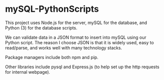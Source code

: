 # mySQL-PythonScripts

This project uses Node.js for the server, mySQL for the database, and Python (3) for the database scripts. 

We can validate data in a JSON format to insert into mySQL using our Python script. The reason I choose JSON is that it is widely used, easy to read/parse, 
and works well with many technology stacks.

Package managers include both npm and pip. 

Other libraries include pysql and Express.js (to help set up the http requests for internal webpage).
